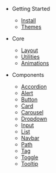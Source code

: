 * Getting Started
  * [Install](getting-started/install.md)
  * [Themes](getting-started/themes.md)

* Core
  * [Layout](core/layout.md)
  * [Utilities](core/utilities.md)
  * [Animations](core/animations.md)

* Components
  * [Accordion](components/accordion.md)
  * [Alert](components/alert.md)
  * [Button](components/button.md)
  * [Card](components/card.md)
  * [Carousel](components/carousel.md)
  * [Dropdown](components/dropdown.md)
  * [Input](components/input.md)
  * [List](components/list.md)
  * [Navbar](components/navbar.md)
  * [Path](components/path.md)
  * [Tag](components/chip.md)
  * [Toggle](components/toggle.md)
  * [Tooltip](components/tooltip.md)